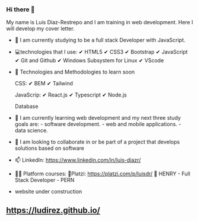 ### Hi there 👋

My name is Luis Diaz-Restrepo and I am training in web development. Here I will develop my cover letter.

<!--
**ludirez/ludirez** is a ✨ _special_ ✨ repository because its `README.md` (this file) appears on your GitHub profile.

Here are some ideas to get you started:-->

- 🔭 I am currently studying to be a full stack Developer with JavaScript.

- 💻technologies that I use:
    ✔ HTML5
    ✔ CSS3
    ✔ Bootstrap
    ✔ JavaScript
    ✔ Git and Github
    ✔ Windows Subsystem for Linux
    ✔ VScode

- 📌 Technologies and Methodologies to learn soon

    CSS:
        ✔ BEM
        ✔ Tailwind
    
    JavaScrip:
        ✔ React.js
        ✔ Typescript
        ✔ Node.js
    
    Database


- 🌱 I am currently learning web development and my next three study goals are:
        - software development.
        - web and mobile applications.
        - data science.

- 🤝 I am looking to collaborate in or be part of a project that develops solutions based on software

- 📫 LinkedIn: https://www.linkedin.com/in/luis-diazr/

- 👨‍🎓 Platform courses:
    💚Platzi: https://platzi.com/p/luisdr/
    💛 HENRY - Full Stack Developer - PERN

- website under construction
## https://ludirez.github.io/
